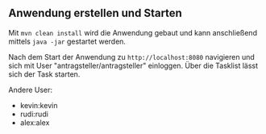 ## Anwendung erstellen und Starten

Mit `mvn clean install` wird die Anwendung gebaut und kann anschließend mittels `java -jar` gestartet werden.

Nach dem Start der Anwendung zu `http://localhost:8080` navigieren und sich mit User "antragsteller/antragsteller" einloggen.
Über die Tasklist lässt sich der Task starten.

Andere User:

* kevin:kevin
* rudi:rudi
* alex:alex
